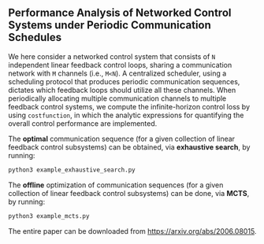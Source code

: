 ## Performance Analysis of Networked Control Systems under Periodic Communication Schedules

We here consider a networked control system that consists of `N` independent linear feedback control loops, sharing a communication network with `M` channels (i.e., `M<N`). A centralized scheduler, using a scheduling protocol that produces periodic communication sequences, dictates which feedback loops should utilize all these channels. When periodically allocating multiple communication channels to multiple feedback control systems, we compute the infinite-horizon control loss by using `costfunction`, in which the analytic expressions for quantifying the overall control performance are implemented.

The **optimal** communication sequence (for a given collection of linear feedback control subsystems) can be obtained, via **exhaustive search**, by running:

```python
python3 example_exhaustive_search.py
```

The **offline** optimization of communication sequences (for a given collection of linear feedback control subsystems) can be done, via **MCTS**, by running:

```python
python3 example_mcts.py
```

The entire paper can be downloaded from https://arxiv.org/abs/2006.08015.